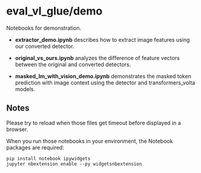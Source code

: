 # eval\_vl\_glue/demo

Notebooks for demonstration.

- **extractor_demo.ipynb** describes how to extract image features using our converted detector.

- **original_vs_ours.ipynb** analyzes the difference of feature vectors between the original and converted detectors.

- **masked_lm_with_vision_demo.ipynb** demonstrates the masked token prediction with image context using the detector and transformers\_volta models.

## Notes

Please try to reload when those files get timeout before displayed in a browser.

When you run those notebooks in your environment, the Notebook packages are required:

```
pip install notebook ipywidgets
jupyter nbextension enable --py widgetsnbextension
```
